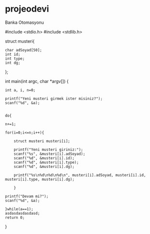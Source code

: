 # projeodevi
Banka Otomasyonu

#include <stdio.h>
#include <stdlib.h>

struct musteri{
	
	char adSoyad[50];
	int id;
	int type;
	int dg;
	
};

int main(int argc, char *argv[]) {

	
	int a, i, n=0;
	
	printf("Yeni musteri girmek ister misiniz?");
	scanf("%d", &a);
	
	
	do{
		
	n+=1;
	
	for(i=0;i<=n;i++){
		
		struct musteri musteri[i];
		
		printf("Yeni musteri giriniz:");
		scanf("%s", &musteri[i].adSoyad);
		scanf("%d", &musteri[i].id);
		scanf("%d", &musteri[i].type);
		scanf("%d", &musteri[i].dg);
		
		printf("%s\n%d\n%d\n%d\n", musteri[i].adSoyad, musteri[i].id, musteri[i].type, musteri[i].dg);
		
		}
		
	printf("Devam mi?");
	scanf("%d", &a);
	
	}while(a==1);
	asdasdasdasdasd;
	return 0;
}
